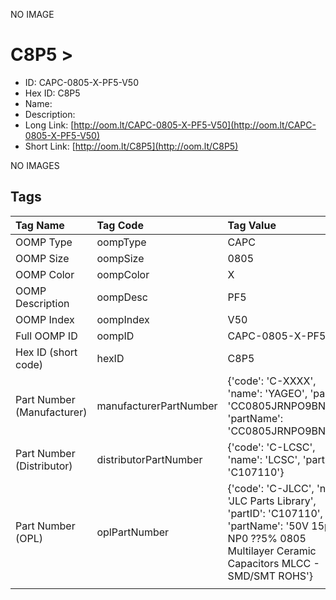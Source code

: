


  
NO IMAGE  
# C8P5 > 

- ID: CAPC-0805-X-PF5-V50
- Hex ID: C8P5
- Name: 
- Description: 
- Long Link: [http://oom.lt/CAPC-0805-X-PF5-V50](http://oom.lt/CAPC-0805-X-PF5-V50)
- Short Link: [http://oom.lt/C8P5](http://oom.lt/C8P5)
  
NO IMAGES  
## Tags
  

|Tag Name|Tag Code|Tag Value|
| :--- | :--- | :--- |
|OOMP Type|oompType|CAPC|
|OOMP Size|oompSize|0805|
|OOMP Color|oompColor|X|
|OOMP Description|oompDesc|PF5|
|OOMP Index|oompIndex|V50|
|Full OOMP ID|oompID|CAPC-0805-X-PF5-V50|
|Hex ID (short code)|hexID|C8P5|
|Part Number (Manufacturer)|manufacturerPartNumber|{'code': 'C-XXXX', 'name': 'YAGEO', 'partID': 'CC0805JRNPO9BN150', 'partName': 'CC0805JRNPO9BN150'}|
|Part Number (Distributor)|distributorPartNumber|{'code': 'C-LCSC', 'name': 'LCSC', 'partID': 'C107110'}|
|Part Number (OPL)|oplPartNumber|{'code': 'C-JLCC', 'name': 'JLC Parts Library', 'partID': 'C107110', 'partName': '50V 15pF NP0 ??5% 0805  Multilayer Ceramic Capacitors MLCC - SMD/SMT ROHS'}|
||||
